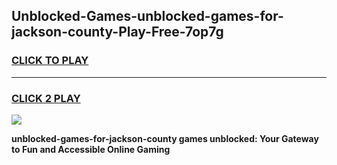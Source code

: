 
## Unblocked-Games-unblocked-games-for-jackson-county-Play-Free-7op7g
<h3>
<a href="https://premium76.site?title=unblocked-games-for-jackson-county&ref=20A">CLICK TO PLAY</a></h3>
<hr>

<h3>
<a href="https://premium76.site?title=unblocked-games-for-jackson-county&ref=20A">CLICK 2 PLAY</a>
  
</h3>

<a href="https://premium76.site?title=unblocked-games-for-jackson-county&ref=20A"><img src="https://clearcache.store/games.png"></a>


**unblocked-games-for-jackson-county games unblocked: Your Gateway to Fun and Accessible Online Gaming**
